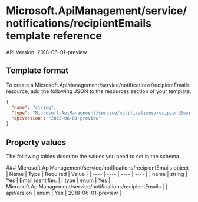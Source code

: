 # Microsoft.ApiManagement/service/notifications/recipientEmails template reference
API Version: 2018-06-01-preview
## Template format

To create a Microsoft.ApiManagement/service/notifications/recipientEmails resource, add the following JSON to the resources section of your template.

```json
{
  "name": "string",
  "type": "Microsoft.ApiManagement/service/notifications/recipientEmails",
  "apiVersion": "2018-06-01-preview"
}
```
## Property values

The following tables describe the values you need to set in the schema.

<a id="Microsoft.ApiManagement/service/notifications/recipientEmails" />
### Microsoft.ApiManagement/service/notifications/recipientEmails object
|  Name | Type | Required | Value |
|  ---- | ---- | ---- | ---- |
|  name | string | Yes | Email identifier. |
|  type | enum | Yes | Microsoft.ApiManagement/service/notifications/recipientEmails |
|  apiVersion | enum | Yes | 2018-06-01-preview |

